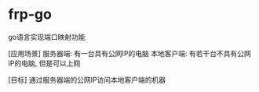 # frp-go

go语言实现端口映射功能

[应用场景]
服务器端: 有一台具有公网IP的电脑
本地客户端: 有若干台不具有公网IP的电脑, 但是可以上网

[目标]
通过服务器端的公网IP访问本地客户端的机器